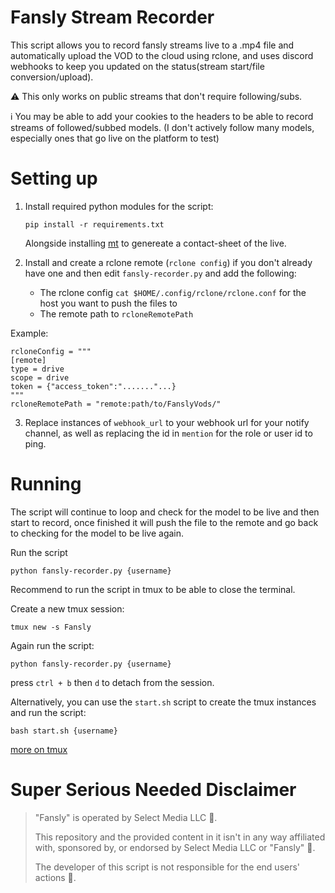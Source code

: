 # Fansly Stream Recorder

This script allows you to record fansly streams live to a .mp4 file and automatically upload the VOD to the cloud using rclone, and uses discord webhooks to keep you updated on the status(stream start/file conversion/upload).

⚠ This only works on public streams that don't require following/subs.

ℹ You may be able to add your cookies to the headers to be able to record streams of followed/subbed models. (I don't actively follow many models, especially ones that go live on the platform to test) 

# Setting up


1. Install required python modules for the script:

   ```
   pip install -r requirements.txt
   ```

   Alongside installing [mt](https://github.com/mutschler/mt#installation-from-source) to genereate a contact-sheet of the live.
2. Install and create a rclone remote (`rclone config`) if you don't already have one and then edit `fansly-recorder.py` and add the following:

   - The rclone config `cat $HOME/.config/rclone/rclone.conf` for the host you want to push the files to
   - The remote path to `rcloneRemotePath`

Example:

```
rcloneConfig = """
[remote]
type = drive
scope = drive
token = {"access_token":"......."...}
"""
rcloneRemotePath = "remote:path/to/FanslyVods/"
```

3. Replace instances of `webhook_url` to your webhook url for your notify channel, as well as replacing the id in `mention` for the role or user id to ping.  

# Running

The script will continue to loop and check for the model to be live and then start to record, once finished it will push the file to the remote and go back to checking for the model to be live again.


Run the script

```
python fansly-recorder.py {username}
```

Recommend to run the script in tmux to be able to close the terminal.

Create a new tmux session:

```
tmux new -s Fansly
```

Again run the script:

```
python fansly-recorder.py {username}
```

press `ctrl + b` then `d` to detach from the session.

Alternatively, you can use the `start.sh` script to create the tmux instances and run the script:

```
bash start.sh {username}
``` 

[more on tmux](https://www.hamvocke.com/blog/a-quick-and-easy-guide-to-tmux/)


# Super Serious Needed Disclaimer

> "Fansly" is operated by Select Media LLC 👺.
>
> This repository and the provided content in it isn't in any way affiliated with, sponsored by, or endorsed by Select Media LLC or "Fansly" 👺.
>
> The developer of this script is not responsible for the end users' actions 👺.
